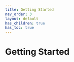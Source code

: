 ```yaml
---
title: Getting Started
nav_order: 3
layout: default
has_children: true
has_toc: true
---
```


# Getting Started